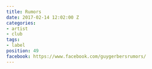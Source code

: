 ```yaml
---
title: Rumors
date: 2017-02-14 12:02:00 Z
categories:
- artist
- club
tags:
- label
position: 49
facebook: https://www.facebook.com/guygerbersrumors/
---
```


